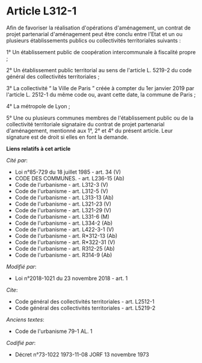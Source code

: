 # Article L312-1

Afin de favoriser la réalisation d'opérations d'aménagement, un contrat de projet partenarial d'aménagement peut être conclu
entre l'Etat et un ou plusieurs établissements publics ou collectivités territoriales suivants : 

1° Un établissement public de coopération intercommunale à fiscalité propre ; 

2° Un établissement public territorial au sens de l'article L. 5219-2 du code général des collectivités territoriales ; 

3° La collectivité “ la Ville de Paris ” créée à compter du 1er janvier 2019 par l'article L. 2512-1 du même code ou, avant
cette date, la commune de Paris ; 

4° La métropole de Lyon ; 

5° Une ou plusieurs communes membres de l'établissement public ou de la collectivité territoriale signataire du contrat de
projet partenarial d'aménagement, mentionné aux 1°, 2° et 4° du présent article. Leur signature est de droit si elles en font
la demande.

**Liens relatifs à cet article**

_Cité par_:

  - Loi n°85-729 du 18 juillet 1985 - art. 34 (V)
  - CODE DES COMMUNES. - art. L236-15 (Ab)
  - Code de l'urbanisme - art. L312-3 (V)
  - Code de l'urbanisme - art. L312-5 (V)
  - Code de l'urbanisme - art. L313-13 (Ab)
  - Code de l'urbanisme - art. L321-23 (V)
  - Code de l'urbanisme - art. L321-29 (V)
  - Code de l'urbanisme - art. L331-6 (M)
  - Code de l'urbanisme - art. L334-2 (Ab)
  - Code de l'urbanisme - art. L422-3-1 (V)
  - Code de l'urbanisme - art. R*312-13 (Ab)
  - Code de l'urbanisme - art. R*322-31 (V)
  - Code de l'urbanisme - art. R312-25 (Ab)
  - Code de l'urbanisme - art. R314-9 (Ab)

_Modifié par_:

  - Loi n°2018-1021 du 23 novembre 2018 - art. 1

_Cite_:

  - Code général des collectivités territoriales - art. L2512-1
  - Code général des collectivités territoriales - art. L5219-2

_Anciens textes_:

  - Code de l'urbanisme 79-1 AL. 1

_Codifié par_:

  - Décret n°73-1022 1973-11-08 JORF 13 novembre 1973
